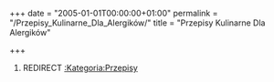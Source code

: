 +++
date = "2005-01-01T00:00:00+01:00"
permalink = "/Przepisy_Kulinarne_Dla_Alergików/"
title = "Przepisy Kulinarne Dla Alergików"

+++

1.  REDIRECT [:Kategoria:Przepisy](/atopedia/:Kategoria:Przepisy "wikilink")
